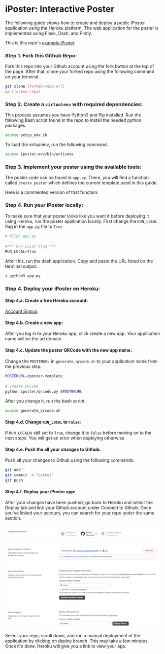 # iPoster: Interactive Poster
The following guide shows how to create and deploy a public
iPoster application using the Heroku platform.
The web application for the poster is implemented using
Flask, Dash, and Plotly.

This is this repo's [example iPoster](https://iposter-template.herokuapp.com/).

### Step 1. Fork this Github Repo:
Fork this repo into your Github account using the fork button at the
top of the page. After that, clone your forked repo using the
following command on your terminal.
```bash
git clone [forked-repo-url]
cd [forked-repo]
```

### Step 2. Create a `virtualenv` with required dependencies:
This process assumes you have Python3 and Pip installed.
Run the following Bash script found in the repo to
install the needed python packages.

```bash
source setup_env.sh
```

To load the virtualenv, run the following command.

```bash
source iposter-env/bin/activate
```

### Step 3. Implement your poster using the available tools:
The poster code can be found in `app.py`. There, you will find a function
called `create_poster` which defines the current template used in this guide.

Here is a commented version of that function:

### Step 4. Run your iPoster locally:
To make sure that your poster looks like you want it before deploying it
using Heroku, run the poster application locally. First change the
`RUN_LOCAL` flag in the `app.py` file to `True`.

```python
# file: app.py

#*** Run Local Flag ***
RUN_LOCAL=True
```

After this, run the dash application. Copy and paste the URL listed on the
terminal output.

```bash
$ python3 app.py
```


### Step 4. Deploy your iPoster on Heroku:

#### Step 4.a. Create a free Heroku account:
[Account Signup](https://signup.heroku.com)

#### Step 4.b. Create a new app:
After you log in to your Heroku app, click create a new app.
Your application name will be the url domain.

#### Step 4.c. Update the poster QRCode with the new app name:
Change the `POSTERURL` in `generate_qrcode.sh` to your application name from the
previous step.

```bash
POSTERURL=iposter-template

# Create QRCode
python iposter/qrcode.py $POSTERURL
```

After you change it, run the bash script.

```bash
source generate_qrcode.sh
```

#### Step 4.d. Change `RUN_LOCAL` to `False`:
If `RUN_LOCAL`is still set to `True`, change it to `False` before moving
on to the next steps. You will get an error when deploying otherwise.

#### Step 4.e. Push the all your changes to Github:
Push all your changes to Github using the following commands.

```bash
git add *
git commit -m "Latest"
git push
```

#### Step 4.f. Deploy your iPoster app:
After your changes have been pushed, go back to Heroku and
select the Deploy tab and link your Github account under
Connect to Github. Once you've linked your account, you can search for your repo
under the same section.

![](heroku_screenshot.png)

Select your repo, scroll down, and run a manual deployment of the application
by clicking on deploy branch. This may take a few minutes. Once it's done,
Heroku will give you a link to view your app.
